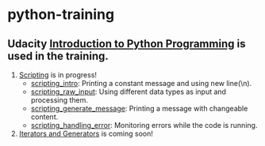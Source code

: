 # python-training  
## Udacity [Introduction to Python Programming](https://classroom.udacity.com/courses/ud1110) is used in the training.  
1) [Scripting](https://classroom.udacity.com/courses/ud1110/lessons/01465444-9f86-4b97-b1c5-2365ab00749b/concepts/14e5c73b-a4c2-4bc3-8f1d-af3e2a7a36e4) is in progress!
    - [scripting_intro](https://github.com/gamzekecibas/python-training/blob/main/scripting/scripting_intro.ipynb): Printing a constant message and using new line(\n).
    - [scripting_raw_input](https://github.com/gamzekecibas/python-training/blob/main/scripting/scripting_raw_input.ipynb): Using different data types as input and processing them.
    - [scripting_generate_message](https://github.com/gamzekecibas/python-training/blob/main/scripting/scripting_generate_message.ipynb): Printing a message with changeable content.
    - [scripting_handling_error](https://github.com/gamzekecibas/python-training/blob/main/scripting/scripting_handling_error.ipynb): Monitoring errors while the code is running.  
2) [Iterators and Generators](https://classroom.udacity.com/courses/ud1110/lessons/bbacebc6-406a-4dc5-83f6-ef7ba3371da6/concepts/bb7e01c7-1d14-43cf-95da-a8eed788ff7e#) is coming soon!  
